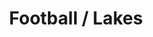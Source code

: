 ---
ee_id: '4397'
site: '1'
type: '2'
url: 2017-069-football-lakes
title: Football / Lakes
year: '2017'
display_year: '2017'
medium: 1920x1080 H.264/MPEG-4 Part 10 looped digital file (from 11 lossless TIFS),
  media player, 65–75” flatscreen, armature, various cables
dims: ''
pitch: ''
ps: ''
live_url: ''
related: ''
youtube: ''
related_code: ''
imgs: artwork-title-2017-069-database-dt--IK6r.jpg
subheading: ''
download: ''
add_credit: ''
commission: ''
layout: things-i-made
---